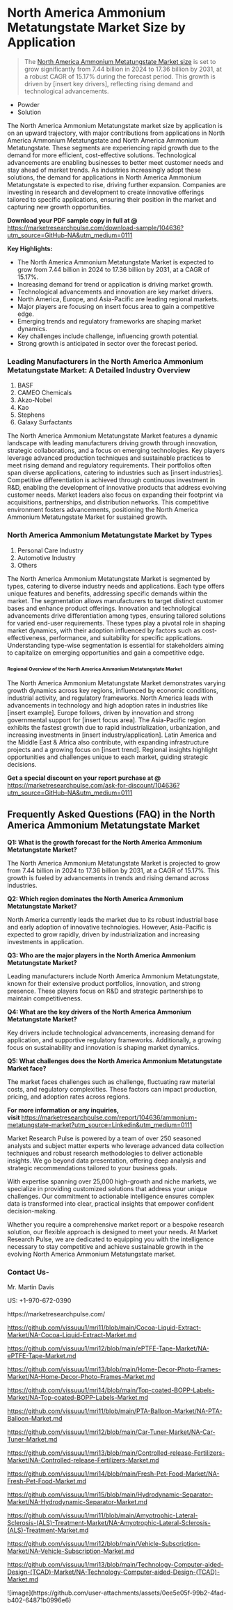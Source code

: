 <h1>North America Ammonium Metatungstate Market&nbsp;Size by Application</h1><blockquote><p>The <a href="https://marketresearchpulse.com/download-sample/104636?utm_source=GitHub-NA&amp;utm_medium=0111">North America Ammonium Metatungstate Market size</a> is set to grow significantly from 7.44 billion in 2024 to 17.36 billion by 2031, at a robust CAGR of 15.17% during the forecast period. This growth is driven by [insert key drivers], reflecting rising demand and technological advancements.</p></blockquote><ul><li>Powder <li> Solution</li></ul><p>The North America Ammonium Metatungstate market size by application is on an upward trajectory, with major contributions from applications in North America Ammonium Metatungstate and North America Ammonium Metatungstate. These segments are experiencing rapid growth due to the demand for more efficient, cost-effective solutions. Technological advancements are enabling businesses to better meet customer needs and stay ahead of market trends. As industries increasingly adopt these solutions, the demand for applications in North America Ammonium Metatungstate is expected to rise, driving further expansion. Companies are investing in research and development to create innovative offerings tailored to specific applications, ensuring their position in the market and capturing new growth opportunities.</p><p><strong>Download your PDF sample copy in full at @ </strong><a href="https://marketresearchpulse.com/download-sample/104636?utm_source=GitHub-NA&amp;utm_medium=0111">https://marketresearchpulse.com/download-sample/104636?utm_source=GitHub-NA&amp;utm_medium=0111</a></p><p><strong>Key Highlights: </strong></p><ul><li>The North America Ammonium Metatungstate Market is expected to grow from 7.44 billion in 2024 to 17.36 billion by 2031, at a CAGR of 15.17%.</li><li>Increasing demand for trend or application is driving market growth.</li><li>Technological advancements and innovation are key market drivers.</li><li>North America, Europe, and Asia-Pacific are leading regional markets.</li><li>Major players are focusing on insert focus area to gain a competitive edge.</li><li>Emerging trends and regulatory frameworks are shaping market dynamics.</li><li>Key challenges include challenge, influencing growth potential.</li><li>Strong growth is anticipated in sector over the forecast period.</li></ul><h3>Leading Manufacturers in the North America Ammonium Metatungstate Market: A Detailed Industry Overview</h3><ol><li>BASF</li><li>CAMEO Chemicals</li><li>Akzo-Nobel</li><li>Kao</li><li>Stephens</li><li>Galaxy Surfactants</li></ol><div class="flex max-w-full flex-col flex-grow"><div class="min-h-8 text-message flex w-full flex-col items-end gap-2 whitespace-normal break-words [.text-message+&amp;]:mt-5" dir="auto" data-message-author-role="assistant" data-message-id="fd8432e4-4910-450d-b182-61b7bfb0a01f" data-message-model-slug="gpt-4o"><div class="flex w-full flex-col gap-1 empty:hidden first:pt-[3px]"><div class="markdown prose w-full break-words dark:prose-invert light"><p>The North America Ammonium Metatungstate Market features a dynamic landscape with leading manufacturers driving growth through innovation, strategic collaborations, and a focus on emerging technologies. Key players leverage advanced production techniques and sustainable practices to meet rising demand and regulatory requirements. Their portfolios often span diverse applications, catering to industries such as [insert industries]. Competitive differentiation is achieved through continuous investment in R&amp;D, enabling the development of innovative products that address evolving customer needs. Market leaders also focus on expanding their footprint via acquisitions, partnerships, and distribution networks. This competitive environment fosters advancements, positioning the North America Ammonium Metatungstate Market for sustained growth.</p></div></div></div></div><h3>North America Ammonium Metatungstate Market by Types</h3><ol><li>Personal Care Industry <li> Automotive Industry <li> Others</li></ol><div class="flex max-w-full flex-col flex-grow"><div class="min-h-8 text-message flex w-full flex-col items-end gap-2 whitespace-normal break-words [.text-message+&amp;]:mt-5" dir="auto" data-message-author-role="assistant" data-message-id="084470be-0bb7-4664-bddf-5156b4f41249" data-message-model-slug="gpt-4o-mini"><div class="flex w-full flex-col gap-1 empty:hidden first:pt-[3px]"><div class="markdown prose w-full break-words dark:prose-invert light"><p>The North America Ammonium Metatungstate Market is segmented by types, catering to diverse industry needs and applications. Each type offers unique features and benefits, addressing specific demands within the market. The segmentation allows manufacturers to target distinct customer bases and enhance product offerings. Innovation and technological advancements drive differentiation among types, ensuring tailored solutions for varied end-user requirements. These types play a pivotal role in shaping market dynamics, with their adoption influenced by factors such as cost-effectiveness, performance, and suitability for specific applications. Understanding type-wise segmentation is essential for stakeholders aiming to capitalize on emerging opportunities and gain a competitive edge.</p></div></div></div></div><h3><span style="font-size: 11px;">Regional Overview of the North America Ammonium Metatungstate Market</span></h3><div class="flex max-w-full flex-col flex-grow"><div class="min-h-8 text-message flex w-full flex-col items-end gap-2 whitespace-normal break-words [.text-message+&amp;]:mt-5" dir="auto" data-message-author-role="assistant" data-message-id="e9038762-ce64-4e30-91c9-9bd413514231" data-message-model-slug="gpt-4o-mini"><div class="flex w-full flex-col gap-1 empty:hidden first:pt-[3px]"><div class="markdown prose w-full break-words dark:prose-invert light"><p>The North America Ammonium Metatungstate Market demonstrates varying growth dynamics across key regions, influenced by economic conditions, industrial activity, and regulatory frameworks. North America leads with advancements in technology and high adoption rates in industries like [insert example]. Europe follows, driven by innovation and strong governmental support for [insert focus area]. The Asia-Pacific region exhibits the fastest growth due to rapid industrialization, urbanization, and increasing investments in [insert industry/application]. Latin America and the Middle East &amp; Africa also contribute, with expanding infrastructure projects and a growing focus on [insert trend]. Regional insights highlight opportunities and challenges unique to each market, guiding strategic decisions.</p></div></div></div></div><p><strong>Get a special discount on your report purchase at @ </strong><a href="https://marketresearchpulse.com/ask-for-discount/104636?utm_source=GitHub-NA&amp;utm_medium=0111">https://marketresearchpulse.com/ask-for-discount/104636?utm_source=GitHub-NA&amp;utm_medium=0111</a></p><h2>Frequently Asked Questions (FAQ) in the North America Ammonium Metatungstate Market</h2><p><strong>Q1: What is the growth forecast for the North America Ammonium Metatungstate Market?</strong></p><p>The North America Ammonium Metatungstate Market is projected to grow from 7.44 billion in 2024 to 17.36 billion by 2031, at a CAGR of 15.17%. This growth is fueled by advancements in trends and rising demand across industries.</p><p><strong>Q2: Which region dominates the North America Ammonium Metatungstate Market?</strong></p><p>North America currently leads the market due to its robust industrial base and early adoption of innovative technologies. However, Asia-Pacific is expected to grow rapidly, driven by industrialization and increasing investments in application.</p><p><strong>Q3: Who are the major players in the North America Ammonium Metatungstate Market?</strong></p><p>Leading manufacturers include North America Ammonium Metatungstate, known for their extensive product portfolios, innovation, and strong presence. These players focus on R&amp;D and strategic partnerships to maintain competitiveness.</p><p><strong>Q4: What are the key drivers of the North America Ammonium Metatungstate Market?</strong></p><p>Key drivers include technological advancements, increasing demand for application, and supportive regulatory frameworks. Additionally, a growing focus on sustainability and innovation is shaping market dynamics.</p><p><strong>Q5: What challenges does the North America Ammonium Metatungstate Market face?</strong></p><p>The market faces challenges such as challenge, fluctuating raw material costs, and regulatory complexities. These factors can impact production, pricing, and adoption rates across regions.</p><p><strong>For more information or any inquiries, visit&nbsp;</strong><a href="https://marketresearchpulse.com/report/104636/ammonium-metatungstate-market?utm_source=Linkedin&utm_medium=0111">https://marketresearchpulse.com/report/104636/ammonium-metatungstate-market?utm_source=Linkedin&utm_medium=0111</a></p><p>Market Research Pulse is powered by a team of over 250 seasoned analysts and subject matter experts who leverage advanced data collection techniques and robust research methodologies to deliver actionable insights. We go beyond data presentation, offering deep analysis and strategic recommendations tailored to your business goals.</p><p>With expertise spanning over 25,000 high-growth and niche markets, we specialize in providing customized solutions that address your unique challenges. Our commitment to actionable intelligence ensures complex data is transformed into clear, practical insights that empower confident decision-making.</p><p>Whether you require a comprehensive market report or a bespoke research solution, our flexible approach is designed to meet your needs. At Market Research Pulse, we are dedicated to equipping you with the intelligence necessary to stay competitive and achieve sustainable growth in the evolving North America Ammonium Metatungstate market.</p><h3><strong>Contact Us-</strong></h3><p>Mr. Martin Davis</p><p>US: +1-970-672-0390</p><p>https://marketresearchpulse.com/</p><p><a href="https://github.com/vissuuu1/mri11/blob/main/Cocoa-Liquid-Extract-Market/NA-Cocoa-Liquid-Extract-Market.md">https://github.com/vissuuu1/mri11/blob/main/Cocoa-Liquid-Extract-Market/NA-Cocoa-Liquid-Extract-Market.md</a></p><p><a href="https://github.com/vissuuu1/mri12/blob/main/ePTFE-Tape-Market/NA-ePTFE-Tape-Market.md">https://github.com/vissuuu1/mri12/blob/main/ePTFE-Tape-Market/NA-ePTFE-Tape-Market.md</a></p><p><a href="https://github.com/vissuuu1/mri13/blob/main/Home-Decor-Photo-Frames-Market/NA-Home-Decor-Photo-Frames-Market.md">https://github.com/vissuuu1/mri13/blob/main/Home-Decor-Photo-Frames-Market/NA-Home-Decor-Photo-Frames-Market.md</a></p><p><a href="https://github.com/vissuuu1/mri14/blob/main/Top-coated-BOPP-Labels-Market/NA-Top-coated-BOPP-Labels-Market.md">https://github.com/vissuuu1/mri14/blob/main/Top-coated-BOPP-Labels-Market/NA-Top-coated-BOPP-Labels-Market.md</a></p><p><a href="https://github.com/vissuuu1/mri11/blob/main/PTA-Balloon-Market/NA-PTA-Balloon-Market.md">https://github.com/vissuuu1/mri11/blob/main/PTA-Balloon-Market/NA-PTA-Balloon-Market.md</a></p><p><a href="https://github.com/vissuuu1/mri12/blob/main/Car-Tuner-Market/NA-Car-Tuner-Market.md">https://github.com/vissuuu1/mri12/blob/main/Car-Tuner-Market/NA-Car-Tuner-Market.md</a></p><p><a href="https://github.com/vissuuu1/mri13/blob/main/Controlled-release-Fertilizers-Market/NA-Controlled-release-Fertilizers-Market.md">https://github.com/vissuuu1/mri13/blob/main/Controlled-release-Fertilizers-Market/NA-Controlled-release-Fertilizers-Market.md</a></p><p><a href="https://github.com/vissuuu1/mri14/blob/main/Fresh-Pet-Food-Market/NA-Fresh-Pet-Food-Market.md">https://github.com/vissuuu1/mri14/blob/main/Fresh-Pet-Food-Market/NA-Fresh-Pet-Food-Market.md</a></p><p><a href="https://github.com/vissuuu1/mri15/blob/main/Hydrodynamic-Separator-Market/NA-Hydrodynamic-Separator-Market.md">https://github.com/vissuuu1/mri15/blob/main/Hydrodynamic-Separator-Market/NA-Hydrodynamic-Separator-Market.md</a></p><p><a href="https://github.com/vissuuu1/mri11/blob/main/Amyotrophic-Lateral-Sclerosis-(ALS)-Treatment-Market/NA-Amyotrophic-Lateral-Sclerosis-(ALS)-Treatment-Market.md">https://github.com/vissuuu1/mri11/blob/main/Amyotrophic-Lateral-Sclerosis-(ALS)-Treatment-Market/NA-Amyotrophic-Lateral-Sclerosis-(ALS)-Treatment-Market.md</a></p><p><a href="https://github.com/vissuuu1/mri12/blob/main/Vehicle-Subscription-Market/NA-Vehicle-Subscription-Market.md">https://github.com/vissuuu1/mri12/blob/main/Vehicle-Subscription-Market/NA-Vehicle-Subscription-Market.md</a></p><p><a href="https://github.com/vissuuu1/mri13/blob/main/Technology-Computer-aided-Design-(TCAD)-Market/NA-Technology-Computer-aided-Design-(TCAD)-Market.md">https://github.com/vissuuu1/mri13/blob/main/Technology-Computer-aided-Design-(TCAD)-Market/NA-Technology-Computer-aided-Design-(TCAD)-Market.md</a></p>
![image](https://github.com/user-attachments/assets/0ee5e05f-99b2-4fad-b402-64871b0996e6)
